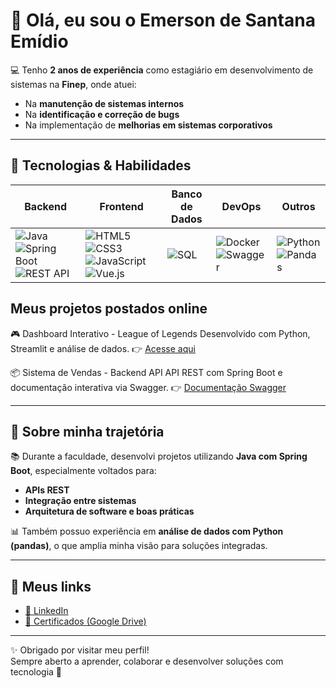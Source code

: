 # 👋 Olá, eu sou o Emerson de Santana Emídio  

💻 Tenho **2 anos de experiência** como estagiário em desenvolvimento de sistemas na **Finep**, onde atuei:  
- Na **manutenção de sistemas internos**  
- Na **identificação e correção de bugs**  
- Na implementação de **melhorias em sistemas corporativos**  

---
## 🚀 Tecnologias & Habilidades  

| Backend | Frontend | Banco de Dados | DevOps | Outros |
|---------|----------|----------------|--------|--------|
| ![Java](https://img.shields.io/badge/Java-ED8B00?style=for-the-badge&logo=java&logoColor=white) ![Spring Boot](https://img.shields.io/badge/Spring%20Boot-6DB33F?style=for-the-badge&logo=spring&logoColor=white) ![REST API](https://img.shields.io/badge/Java%20API-02569B?style=for-the-badge&logo=swagger&logoColor=white) | ![HTML5](https://img.shields.io/badge/HTML5-E34F26?style=for-the-badge&logo=html5&logoColor=white) ![CSS3](https://img.shields.io/badge/CSS3-1572B6?style=for-the-badge&logo=css3&logoColor=white) ![JavaScript](https://img.shields.io/badge/JavaScript-F7DF1E?style=for-the-badge&logo=javascript&logoColor=black) ![Vue.js](https://img.shields.io/badge/Vue.js-4FC08D?style=for-the-badge&logo=vue.js&logoColor=white) | ![SQL](https://img.shields.io/badge/SQL-336791?style=for-the-badge&logo=postgresql&logoColor=white) | ![Docker](https://img.shields.io/badge/Docker-2496ED?style=for-the-badge&logo=docker&logoColor=white) ![Swagger](https://img.shields.io/badge/Swagger-85EA2D?style=for-the-badge&logo=swagger&logoColor=black) | ![Python](https://img.shields.io/badge/Python-3776AB?style=for-the-badge&logo=python&logoColor=white) ![Pandas](https://img.shields.io/badge/Pandas-150458?style=for-the-badge&logo=pandas&logoColor=white) |

## Meus projetos postados online
🎮 Dashboard Interativo - League of Legends
Desenvolvido com Python, Streamlit e análise de dados.
👉 [Acesse aqui](https://6f4pewftyp7ajxnaqzy497.streamlit.app/)

📦 Sistema de Vendas - Backend API
API REST com Spring Boot e documentação interativa via Swagger.
👉 [Documentação Swagger](https://sistema-vendas-backend-uuwy.onrender.com/swagger-ui.html)

---

## 📌 Sobre minha trajetória  

📚 Durante a faculdade, desenvolvi projetos utilizando **Java com Spring Boot**, especialmente voltados para:  
- **APIs REST**  
- **Integração entre sistemas**  
- **Arquitetura de software e boas práticas**  

📊 Também possuo experiência em **análise de dados com Python (pandas)**, o que amplia minha visão para soluções integradas.  

---

## 🔗 Meus links  

- [💼 LinkedIn](https://www.linkedin.com/in/emerson)  
- [📜 Certificados (Google Drive)](https://drive.google.com/drive/folders/1LU_-Ou125TpWXVcMTgHr9UrtfIwni-UX?u)  

---

✨ Obrigado por visitar meu perfil!  
Sempre aberto a aprender, colaborar e desenvolver soluções com tecnologia 🚀  
